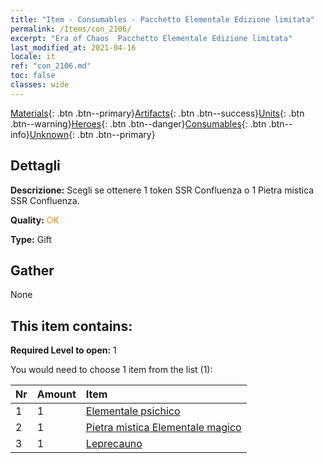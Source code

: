 ```yaml
---
title: "Item - Consumables - Pacchetto Elementale Edizione limitata"
permalink: /Items/con_2106/
excerpt: "Era of Chaos  Pacchetto Elementale Edizione limitata"
last_modified_at: 2021-04-16
locale: it
ref: "con_2106.md"
toc: false
classes: wide
---
```

 [Materials](/it/Items/){: .btn .btn--primary}[Artifacts](/it/Items/Artifacts/){: .btn .btn--success}[Units](/it/Items/Units/){: .btn .btn--warning}[Heroes](/it/Items/Heroes/){: .btn .btn--danger}[Consumables](/it/Items/Consumables/){: .btn .btn--info}[Unknown](/it/Items/Unknown/){: .btn .btn--primary}

## Dettagli
 **Descrizione:** Scegli se ottenere 1 token SSR Confluenza o 1 Pietra mistica SSR Confluenza.

 **Quality:** <span style="color: #FF8C00">OK</span>

 **Type:** Gift

## Gather

  None

## This item contains:

 **Required Level to open:** 1

 You would need to choose 1 item from the list (1):

  | Nr | Amount |     Item    |
  |:---|:-------|:------------|
  | 1 | 1 | [Elementale psichico](/it/Items/unt_267/) |  | 
  | 2 | 1 | [Pietra mistica Elementale magico](/it/Items/unt_347/) |  | 
  | 3 | 1 | [Leprecauno](/it/Items/unt_270/) |  | 

